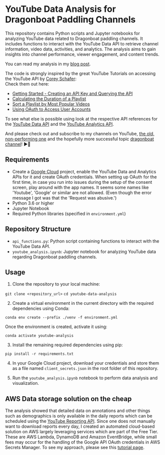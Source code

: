 # YouTube Data Analysis for Dragonboat Paddling Channels

This repository contains Python scripts and Jupyter notebooks for analyzing YouTube data related to Dragonboat paddling channels. It includes functions to interact with the YouTube Data API to retrieve channel information, video data, activities, and analytics. The analysis aims to gain insights into channel performance, viewer engagement, and content trends.

You can read my analysis in my [blog post](https://alex.melemenidis.de/post/2024-03-19-why-i-am-not-viral/).

The code is strongly inspired by the great YouTube Tutorials on accessing the YouTube API by [Corey Schafer](https://www.youtube.com/@coreyms):\
Check them out here:
- [Getting Started - Creating an API Key and Querying the API](https://youtu.be/th5_9woFJmk)
- [Calculating the Duration of a Playlist](https://www.youtu.be/coZbOM6E47I)
- [Sort a Playlist by Most Popular Videos](https://www.youtu.be/1KO_HZtHOWI)
- [Using OAuth to Access User Accounts](https://youtu.be/vQQEaSnQ_bs)

To see what else is possible using look at the respective API references for the [YouTube Data API](https://developers.google.com/youtube/v3/docs) and the [YouTube Analytics API](https://developers.google.com/youtube/reporting).

And please check out and subscribe to my channels on YouTube, [the old, non-performing one](https://www.youtube.com/@AlexMelemenidis) and the hopefully more successful topic [dragonboat channel](https://www.youtube.com/@FFM-Mixup-DB)! 
▶️🙏

## Requirements

- Create a [Google Cloud](https://console.cloud.google.com/) project, enable the YouTube Data and Analytics APIs for it and create OAuth credentials. When setting up OAuth for the first time, in case you run into issues during the setup of the consent screen, play around with the app names. It seems some names like 'Youtube', 'Google' or similar are not allowed. (Even though the error message I got was that the 'Request was abusive.')
- Python 3.6 or higher
- Jupyter Notebook
- Required Python libraries (specified in `environment.yml`)

## Repository Structure

- `api_functions.py`: Python script containing functions to interact with the YouTube Data API.
- `youtube_analysis.ipynb`: Jupyter notebook for analyzing YouTube data regarding Dragonboat paddling channels.

## Usage

1. Clone the repository to your local machine:

`git clone <repository_url>`
`cd youtube-data-analysis`


2. Create a virtual environment in the current directory with the required dependencies using Conda:

`conda env create --prefix ./venv -f environment.yml`

Once the environment is created, activate it using:

`conda activate youtube-analysis`

3. Install the remaining required dependencies using pip:

`pip install -r requirements.txt`

4. In your Google Cloud project, download your credentials and store them as a file named  `client_secrets.json` in the root folder of this repository.

5. Run the `youtube_analysis.ipynb` notebook to perform data analysis and visualization.

## AWS Data storage solution on the cheap

The analysis showed that detailed data on annotations and other things such as demographics is only available in the daily reports which can be scheduled using the [YouTube Reporting API](https://developers.google.com/youtube/reporting/v1/reports). Since one does not manually want to download reports every day, I created an automated cloud-based solution on AWS largely leveraging services which are part of the Free Tier. These are AWS Lambda, DynamoDB and Amazon EventBridge, while small fees may occur for the handling of the Google API OAuth credentials in AWS Secrets Manager.
To see my approach, please see this [tutorial page](AWS_Storage_Solution.md). 